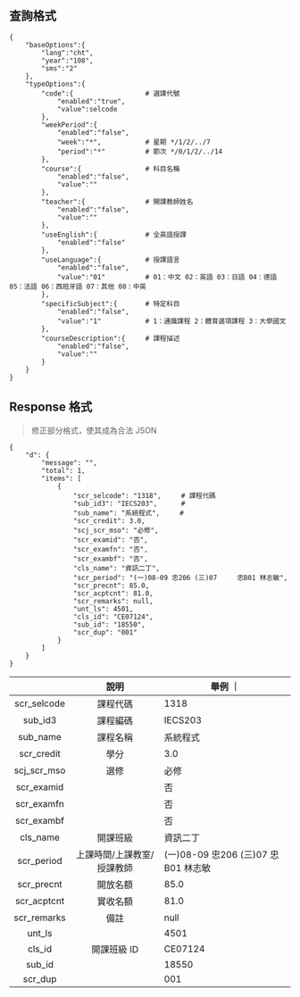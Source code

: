 ## 查詢格式
```json=
{
    "baseOptions":{ 
        "lang":"cht",
        "year":"108",
        "sms":"2"
    },
    "typeOptions":{
        "code":{                  # 選課代號
            "enabled":"true",
            "value":selcode
        },
        "weekPeriod":{
            "enabled":"false",
            "week":"*",           # 星期 */1/2/../7
            "period":"*"          # 節次 */0/1/2/../14
        },
        "course":{                # 科目名稱
            "enabled":"false",
            "value":""
        },
        "teacher":{               # 開課教師姓名
            "enabled":"false",
            "value":""
        },
        "useEnglish":{            # 全英語授課
            "enabled":"false"
        },
        "useLanguage":{           # 授課語言
            "enabled":"false",
            "value":"01"          # 01：中文 02：英語 03：日語 04：德語 05：法語 06：西班牙語 07：其他 08：中英
        },
        "specificSubject":{       # 特定科目
            "enabled":"false",
            "value":"1"           # 1：通識課程 2：體育選項課程 3：大學國文
        },
        "courseDescription":{     # 課程描述
            "enabled":"false",
            "value":""
        }
    }
}
```

## Response 格式
> 修正部分格式，使其成為合法 JSON
```json=
{
    "d": {
        "message": "",
        "total": 1,
        "items": [
            {
                "scr_selcode": "1318",     # 課程代碼
                "sub_id3": "IECS203",      #
                "sub_name": "系統程式",     # 
                "scr_credit": 3.0,
                "scj_scr_mso": "必修",
                "scr_examid": "否",
                "scr_examfn": "否",
                "scr_exambf": "否",
                "cls_name": "資訊二丁",
                "scr_period": "(一)08-09 忠206 (三)07     忠B01 林志敏",
                "scr_precnt": 85.0,
                "scr_acptcnt": 81.0,
                "scr_remarks": null,
                "unt_ls": 4501,
                "cls_id": "CE07124",
                "sub_id": "18550",
                "scr_dup": "001"
            }
        ]
    }
}

```
|             |  說明  | 舉例 ｜
| :---------: | :---: | ---- |
| scr_selcode | 課程代碼 | 1318 |
| sub_id3     | 課程編碼 | IECS203 |
| sub_name    | 課程名稱 | 系統程式 |
| scr_credit  | 學分 | 3.0 |
| scj_scr_mso | 選修 | 必修 |
| scr_examid  | | 否 |
| scr_examfn  | | 否 |
| scr_exambf  | | 否 |
| cls_name    | 開課班級 | 資訊二丁 |
| scr_period  | 上課時間/上課教室/授課教師 | (一)08-09 忠206 (三)07     忠B01 林志敏 |	
| scr_precnt  | 開放名額 | 85.0 |
| scr_acptcnt | 實收名額 | 81.0 |
| scr_remarks | 備註 | null |
| unt_ls      | | 4501 |
| cls_id      | 開課班級 ID | CE07124 |
| sub_id      | | 18550 |
| scr_dup     | | 001 |